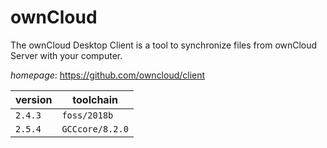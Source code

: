 # ownCloud

The ownCloud Desktop Client is a tool to synchronize files from ownCloud Server with your computer.

*homepage*: <https://github.com/owncloud/client>

version | toolchain
--------|----------
``2.4.3`` | ``foss/2018b``
``2.5.4`` | ``GCCcore/8.2.0``
